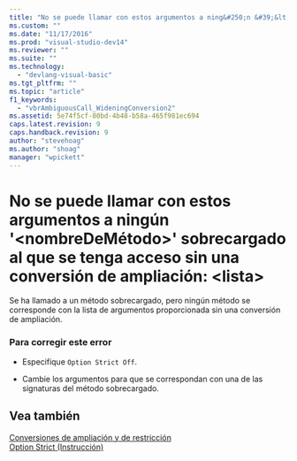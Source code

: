 ```yaml
---
title: "No se puede llamar con estos argumentos a ning&#250;n &#39;&lt;nombreDeM&#233;todo&gt;&#39; sobrecargado al que se tenga acceso sin una conversi&#243;n de ampliaci&#243;n: &lt;lista&gt; | Microsoft Docs"
ms.custom: ""
ms.date: "11/17/2016"
ms.prod: "visual-studio-dev14"
ms.reviewer: ""
ms.suite: ""
ms.technology: 
  - "devlang-visual-basic"
ms.tgt_pltfrm: ""
ms.topic: "article"
f1_keywords: 
  - "vbrAmbiguousCall_WideningConversion2"
ms.assetid: 5e74f5cf-80bd-4b48-b58a-465f981ec694
caps.latest.revision: 9
caps.handback.revision: 9
author: "stevehoag"
ms.author: "shoag"
manager: "wpickett"
---
```

# No se puede llamar con estos argumentos a ning&#250;n &#39;&lt;nombreDeM&#233;todo&gt;&#39; sobrecargado al que se tenga acceso sin una conversi&#243;n de ampliaci&#243;n: &lt;lista&gt;
Se ha llamado a un método sobrecargado, pero ningún método se corresponde con la lista de argumentos proporcionada sin una conversión de ampliación.  
  
### Para corregir este error  
  
-   Especifique `Option Strict Off`.  
  
-   Cambie los argumentos para que se correspondan con una de las signaturas del método sobrecargado.  
  
## Vea también  
 [Conversiones de ampliación y de restricción](/dotnet/visual-basic/programming-guide/language-features/data-types/widening-and-narrowing-conversions)   
 [Option Strict \(Instrucción\)](/dotnet/visual-basic/language-reference/statements/option-strict-statement)